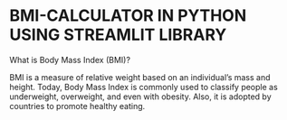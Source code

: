 # BMI-CALCULATOR IN PYTHON USING STREAMLIT LIBRARY



What is Body Mass Index (BMI)?

BMI is a measure of relative weight based on an individual’s mass and height. Today, Body Mass Index is commonly used to classify people as underweight, overweight, and even with obesity. Also, it is adopted by countries to promote healthy eating.
